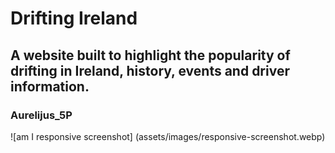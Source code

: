 # Drifting Ireland
## A website built to highlight the popularity of drifting in Ireland, history, events and driver information.
### Aurelijus_5P

![am I responsive screenshot] (assets/images/responsive-screenshot.webp)


